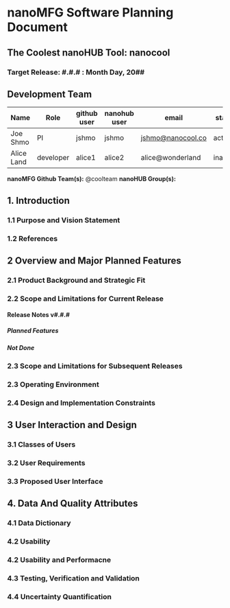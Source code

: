 # nanoMFG Software Planning Document
<!-- Replace text below with long title of project:short-name -->
## The Coolest nanoHUB Tool: nanocool
### Target Release: #.#.# : Month Day, 20##

## Development Team
<!-- Complete table for all team members 
 roles: PI, developer, validation
 status: active, inactive
-->
Name | Role | github user | nanohub user | email | status
---|---|---|---|---|---
Joe Shmo | PI | jshmo | jshmo | jshmo@nanocool.co | active
Alice Land | developer | alice1 | alice2 | alice@wonderland | inactive

**nanoMFG Github Team(s):** @coolteam
**nanoHUB Group(s):**

## 1. Introduction
<!-- A  concise description of the current iteration of work. -->

### 1.1 Purpose and Vision Statement
<!--Why are we building this tool? What is the key benefit? How does it relate to existing tools and existing software? How does it fit into the overall objectives for the nanoMFG node? Who will use it?-->

### 1.2 References
<!--List any documents or background material that are relevant.  Links are useful. For instance, a link to a wiki or readme page in the project repository, or link to a uploaded file (doc, pdf, ppt, etc.).-->

## 2 Overview and Major Planned Features
<!--Provide and overview characterising this proposed release.  Describe how users will interact with each proposed feature.-->

### 2.1 Product Background and Strategic Fit
<!--Provide context for the proposed product.  Is this a completely new projects, or next version of an existing project? This can include a description of any contextual research, or the status of any existing prototype application.  If this SPD describes a component, describe its relationship to larger system. Can include diagrams.-->

### 2.2 Scope and Limitations for Current Release
<!--List the all planned goals/features for this release.  These should be links to issues.  Add a new subsection for each release.  Equally important, document feature you explicity are not doing at this time-->


#### Release Notes v#.#.#
##### Planned Features

##### Not Done

### 2.3 Scope and Limitations for Subsequent Releases
<!--Short summary of  future envisioned roadmap for subsequent efforts.-->

### 2.3 Operating Environment
<!--Describe the target environment.  Identify components or application that are needed.  Describe technical infrastructure need to support the application.-->

### 2.4 Design and Implementation Constraints
<!--This could include pre-existing code that needs to be incorporated ,a certain programming language or toolkit and software dependencies.  Describe the origin and rationale for each constraint.-->

## 3 User Interaction and Design

### 3.1 Classes of Users
<!--Identify classes (types) of users that you anticipate will use the product.  Provide any relevant context about each class that may influence how the product is used: 
The tasks the class of users will perform
Access and privilege level
Features used
Experience level
Type of interaction
Provide links to any user surveys, questionnaires, interviews, feedback or other relevant information.-->

### 3.2 User Requirements
<!-- Provide a list of issue links to document the main set of user requirements to be satisfied by this release.  Use the user requirement template to draft thense issues.  A well written user requirement should be easy to justify (Rational) and should be testable.  List in order of priority as must have, should have or nice to have for each use case. -->


### 3.3 Proposed User Interface
<!--Could include drawn mockups, screenshots of prototypes, comparison to existing software and other descriptions.-->


## 4. Data And Quality Attributes

### 4.1 Data Dictionary
<!--Summarize inputs and outputs for the application.-->

### 4.2 Usability
<!--Summarize usability requirements such as easy of adoption for new users (eg example data),  inline documentation, avoiding errors, efficient interaction, etc.  Note you can reference user requirements from above if needed. -->

### 4.2 Usability and Performacne
<!--Summarize usability requirements such as easy of adoption for new users (eg example data),  inline documentation, avoiding errors, efficient interaction, etc.  Describe performance expectations  and/or document challenges.  Note you can reference user requirements from above if needed. -->

### 4.3 Testing, Verification and Validation
<!--Describe What data is necessary to verify the basic functionality of the application.  Provide a testing planthat includes a list of issues for each planned activity.  Describe data sets that are needed to test validation.-->

### 4.4 Uncertainty Quantification
<!--Identify and document possible sources of uncertainty. Categorize with standard labels, such as parametric, structural, algorithmic, experimental, interpolation.

Develop a plan for measuring and documenting uncertainty, e.g., using forward propagation or inverse UQ, and showing it in the application, if applicable.-->
